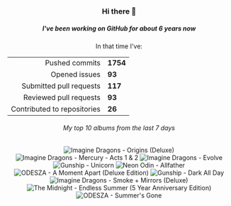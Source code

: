 <div align="center">
  <h3>Hi there 👋</h3>
  <h5>I've been working on GitHub for about 6 years now</h5>
  <p>In that time I've:</p>
  <table>
    <tr>
      <td align="right">Pushed commits</td>
      <td><strong>1754</strong></td>
    </tr>
    <tr>
      <td align="right">Opened issues</td>
      <td><strong>93</strong></td>
    </tr>
    <tr>
      <td align="right">Submitted pull requests</td>
      <td><strong>117</strong></td>
    </tr>
    <tr>
      <td align="right">Reviewed pull requests</td>
      <td><strong>93</strong></td>
    </tr>
    <tr>
      <td align="right">Contributed to repositories</td>
      <td><strong>26</strong></td>
    </tr>
  </table>

</div>
<!-- [![GitHub Streak](https://streak-stats.demolab.com?user=darynwhite&theme=dark&hide_border=true&date_format=%5BY.%5Dn.j&background=45%2C192ED0%2C000000)](https://git.io/streak-stats) -->

<div align="center">
  <h6>My top 10 albums from the last 7 days</h6>
</div>


<!-- lastfm -->
<p align="center"><img src="https://lastfm.freetls.fastly.net/i/u/64s/22fae11f52714165e3efeca3c14084ea.jpg" title="Imagine Dragons - Origins (Deluxe)"> <img src="https://lastfm.freetls.fastly.net/i/u/64s/0553855155afbee981f9e460021522c5.jpg" title="Imagine Dragons - Mercury - Acts 1 & 2"> <img src="https://lastfm.freetls.fastly.net/i/u/64s/8c77e9f509c4dd3bca8d3ac6b5344ce5.png" title="Imagine Dragons - Evolve"> <img src="https://lastfm.freetls.fastly.net/i/u/64s/d8c69121d829c66b65e6003a5d4415f8.jpg" title="Gunship - Unicorn"> <img src="https://lastfm.freetls.fastly.net/i/u/64s/fdcd8a3afa4a5584cc585c5ee6d06873.jpg" title="Neon Odin - Allfather"> <img src="https://lastfm.freetls.fastly.net/i/u/64s/3a732f7dd6ddc9f50e84c97875b6192c.jpg" title="ODESZA - A Moment Apart (Deluxe Edition)"> <img src="https://lastfm.freetls.fastly.net/i/u/64s/c2402f6c2f3b47ab134051c80ed6f480.jpg" title="Gunship - Dark All Day"> <img src="https://lastfm.freetls.fastly.net/i/u/64s/b938f19d58317fbc311d641a93e5289f.jpg" title="Imagine Dragons - Smoke + Mirrors (Deluxe)"> <img src="https://lastfm.freetls.fastly.net/i/u/64s/2f4a947ad91af4cca347fd5822488a22.jpg" title="The Midnight - Endless Summer (5 Year Anniversary Edition)"> <img src="https://lastfm.freetls.fastly.net/i/u/64s/85ee26d039d6495895f5e952d4df35d9.jpg" title="ODESZA - Summer's Gone"> </p>
